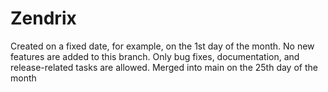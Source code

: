 # Zendrix


Created on a fixed date, for example, on the 1st day of the month.
No new features are added to this branch.
Only bug fixes, documentation, and release-related tasks are allowed.
Merged into main on the 25th day of the month


